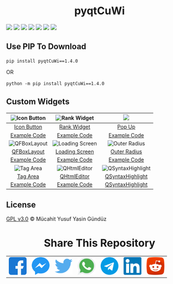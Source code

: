 <h1 align=center> pyqtCuWi </h1>
<p>
  <img src="https://img.shields.io/badge/python-3.6%2B-informational?style=flat-square&logo=python">
  <img src="https://img.shields.io/badge/license-GPL%203.0-succes.svg?style=flat-square&logo=license">
  <img src="https://img.shields.io/badge/version-1.4.0-important?style=flat-square">
  <a href="https://pypi.org/project/pyqtCuWi/"><img src="https://img.shields.io/badge/pypi-pyqtCuWi-cyan?style=flat-square"></a>
  <a href="https://github.com/myygunduz/pyqtCuWi/issues"><img src="https://img.shields.io/github/issues/myygunduz/pyqtCuWi?style=flat-square&color=red"></a>
  <img src="https://img.shields.io/github/stars/myygunduz/pyqtCuWi?style=flat-square&color=yellow">
  <img src="https://img.shields.io/github/forks/myygunduz/pyqtCuWi?style=flat-square&color=white">
</p>


<h2>Use PIP To Download</h2>

```
pip install pyqtCuWi==1.4.0
```
OR
```
python -m pip install pyqtCuWi==1.4.0
```


<h2>Custom Widgets</h2>

|![Icon Button][IconButtonI]  | ![Rank Widget][RankWidgetI]        | <img src="../main/gifs/popUp.gif"  height="250"/> |
|:---------------------------:|:----------------------------------:|:-------------------------------------------------:|
| [Icon Button][IconButtonD]  |  [Rank Widget][RankWidgetD]        |  [Pop Up][PopUpD]                                 |
| [Example Code][IconButtonE] |  [Example Code][RankWidgetE]       |  [Example Code][PopUpE]                           | 
|![QFBoxLayout][QFBoxLayoutI] | ![Loading Screen][LoadingScreenI]  | ![Outer Radius][OuterRadiusI]                     |
| [QFBoxLayout][QFBoxLayoutD] |  [Loading Screen][LoadingScreenD]  |  [Outer Radius][OuterRadiusD]                     |
| [Example Code][QFBoxLayoutE]|  [Example Code][LoadingScreenE]    |  [Example Code][OuterRadiusE]                     |  
|![Tag Area][TagAreaI]        | ![QHtmlEditor][QHtmlEditorI]       | ![QSyntaxHighlight][QSyntaxHighlightI]            |
| [Tag Area][TagAreaD]        |  [QHtmlEditor][QHtmlEditorD]       |  [QSyntaxHighlight][QSyntaxHighlightD]            |
| [Example Code][TagAreaE]    |  [Example Code][QHtmlEditorE]      |  [QSyntaxHighlight][QSyntaxHighlightE]            |  


[IconButtonD]: https://github.com/myygunduz/pyqtCuWi/blob/main/documentation.md#iconbutton
[IconButtonI]: https://github.com/myygunduz/pyqtCuWi/blob/main/gifs/iconButton.gif
[IconButtonE]: https://github.com/myygunduz/pyqtCuWi/blob/main/example/exampleOfIconButton.py
<!--#Aug 8, 2021$-->

[RankWidgetD]: https://github.com/myygunduz/pyqtCuWi/blob/main/documentation.md#rank-widget
[RankWidgetI]: https://github.com/myygunduz/pyqtCuWi/blob/main/gifs/rankWidget.gif
[RankWidgetE]: https://github.com/myygunduz/pyqtCuWi/blob/main/example/exampleOfRankWidget.py
<!--#Aug 8, 2021$-->

[PopUpD]: https://github.com/myygunduz/pyqtCuWi/blob/main/documentation.md#pop-up
[PopUpI]: https://github.com/myygunduz/pyqtCuWi/blob/main/gifs/popUp.gif
[PopUpE]: https://github.com/myygunduz/pyqtCuWi/blob/main/example/exampeOfPopUp%26OuterRadius.py
<!--#Aug 8, 2021$-->

[OuterRadiusD]: https://github.com/myygunduz/pyqtCuWi/blob/main/documentation.md#outer-radius
[OuterRadiusI]: https://github.com/myygunduz/pyqtCuWi/blob/main/gifs/outerRadius.gif
[OuterRadiusE]: https://github.com/myygunduz/pyqtCuWi/blob/main/example/exampeOfPopUp%26OuterRadius.py
<!--#Aug 8, 2021$-->

[LoadingScreenD]: https://github.com/myygunduz/pyqtCuWi/blob/main/documentation.md#loading-screen
[LoadingScreenI]: https://github.com/myygunduz/pyqtCuWi/blob/main/gifs/loadingScreen.gif
[LoadingScreenE]: https://github.com/myygunduz/pyqtCuWi/blob/main/example/exampleOfLoadingScreen.py
<!--#Aug 30, 2021$-->

[QFBoxLayoutD]: https://github.com/myygunduz/pyqtCuWi/blob/main/documentation.md#qfboxlayout
[QFBoxLayoutI]: https://github.com/myygunduz/pyqtCuWi/blob/main/gifs/QFBoxLayout.gif
[QFBoxLayoutE]: https://github.com/myygunduz/pyqtCuWi/blob/main/example/exampleOfQFBoxLayout.py
<!--#Sep 3, 2021$-->

[TagAreaD]: https://github.com/myygunduz/pyqtCuWi/blob/main/documentation.md#tag-area
[TagAreaI]: https://github.com/myygunduz/pyqtCuWi/blob/main/gifs/tagArea.gif
[TagAreaE]: https://github.com/myygunduz/pyqtCuWi/blob/main/example/exampleOfTagArea.py
<!--#Sep 4, 2021$-->

[QHtmlEditorD]: https://github.com/myygunduz/pyqtCuWi/blob/main/documentation.md#qhtmltexteditor
[QHtmlEditorI]: https://github.com/myygunduz/pyqtCuWi/blob/main/gifs/qhtmltexteditor.gif
[QHtmlEditorE]: https://github.com/myygunduz/pyqtCuwi/blob/main/example/exampleOfQHtmlTextEditor.py
<!--#Jan 30, 2022 $-->

[QSyntaxHighlightD]: https://github.com/myygunduz/pyqtCuWi/blob/main/documentation.md#qsyntaxhighlight
[QSyntaxHighlightI]: https://github.com/myygunduz/pyqtCuWi/blob/main/gifs/qsyntaxhighlight.gif
[QSyntaxHighlightE]: https://github.com/myygunduz/pyqtCuwi/blob/main/example/exampleOfQSyntaxHighlight.py
<!--#Jan 30, 2022 $-->

<h2>License</h2>
<p><a href="https://github.com/myygunduz/pyqtCuWi/blob/main/LICENSE.txt">GPL v3.0</a> © Mücahit Yusuf Yasin Gündüz

<h1 align=center> Share This Repository </h1>
<table align='center'>
    <tr>
        <td>
            <a href="https://web.facebook.com/sharer.php?t=This%20repo%20is%20great,%20check%20it%20out&u=https://github.com/myygunduz/pyqtCuWi&_rdc=1&_rdr" >
                <img src="https://raw.githubusercontent.com/myygunduz/Badge-Link-Creater/abb80580a8eca89dd21c068c58f9b6a428ce61ca/Assets/icons/facebook.svg" height="48" width="48" alt="Facebook"/>
            </a>
        </td>
        <td>
            <a href="https://www.facebook.com/dialog/send?link=https://github.com/myygunduz/pyqtCuWi&app_id=291494419107518&redirect_uri=https://github.com/myygunduz/pyqtCuWi" >
                <img src="https://raw.githubusercontent.com/myygunduz/Badge-Link-Creater/abb80580a8eca89dd21c068c58f9b6a428ce61ca/Assets/icons/messenger.svg" height="48" width="48" alt="Facebook Messenger"/>
            </a>
        </td>
        <td>
            <a href="https://twitter.com/intent/tweet?text=This%20repo%20is%20great,%20check%20it%20out&url=https://github.com/myygunduz/pyqtCuWi" >
                <img src="https://raw.githubusercontent.com/myygunduz/Badge-Link-Creater/abb80580a8eca89dd21c068c58f9b6a428ce61ca/Assets/icons/twitter.svg" height="48" width="48" alt="Twitter"/>
            </a>
        </td>
        <td>
            <a href="https://web.whatsapp.com/send?text=This%20repo%20is%20great,%20check%20it%20out https://github.com/myygunduz/pyqtCuWi" >
                <img src="https://raw.githubusercontent.com/myygunduz/Badge-Link-Creater/abb80580a8eca89dd21c068c58f9b6a428ce61ca/Assets/icons/whatsapp.svg" height="48" width="48" alt="WhatsApp"/>
            </a>
        </td>
        <td>
            <a href="https://t.me/share/url?url=https://github.com/myygunduz/pyqtCuWi&text=GThis%20repo%20is%20great,%20check%20it%20out" >
                <img src="https://raw.githubusercontent.com/myygunduz/Badge-Link-Creater/abb80580a8eca89dd21c068c58f9b6a428ce61ca/Assets/icons/telegram.svg" height="48" width="48" alt="Telegram"/>
            </a>
        </td>
        <td>
            <a href="https://www.linkedin.com/shareArticle?title=This%20repo%20is%20great,%20check%20it%20out&url=https://github.com/myygunduz/pyqtCuWi" >
                <img src="https://raw.githubusercontent.com/myygunduz/Badge-Link-Creater/abb80580a8eca89dd21c068c58f9b6a428ce61ca/Assets/icons/linkedin.svg" height="48" width="48" alt="LinkedIn"/>
            </a>
        </td>
        <td>
            <a href="https://www.reddit.com/submit?title=This%20repo%20is%20great,%20check%20it%20out&url=https://github.com/myygunduz/pyqtCuWi" >
                <img src="https://raw.githubusercontent.com/myygunduz/Badge-Link-Creater/abb80580a8eca89dd21c068c58f9b6a428ce61ca/Assets/icons/reddit.svg" height="48" width="48" alt="Reddit"/>
            </a>
        </td>
    </tr>

</table>


